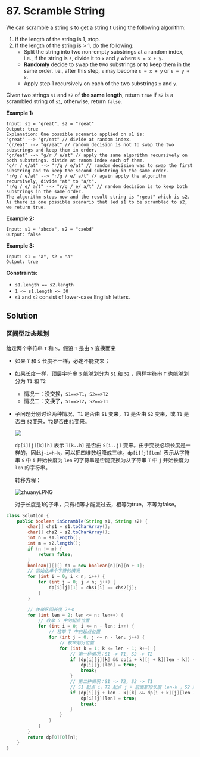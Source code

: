 # 87. Scramble String

We can scramble a string s to get a string t using the following algorithm:

1. If the length of the string is 1, stop.
2. If the length of the string is > 1, do the following:
	* Split the string into two non-empty substrings at a random index, i.e., if the string is `s`, divide it to `x` and `y` where `s = x + y`.
	* **Randomly** decide to swap the two substrings or to keep them in the same order. i.e., after this step, `s` may become `s = x + y` or `s = y + x`.
	* Apply step 1 recursively on each of the two substrings `x` and `y`.

Given two strings `s1` and `s2` of **the same length**, return `true` if `s2` is a scrambled string of `s1`, otherwise, return `false`.


**Example 1:**
```text
Input: s1 = "great", s2 = "rgeat"
Output: true
Explanation: One possible scenario applied on s1 is:
"great" --> "gr/eat" // divide at random index.
"gr/eat" --> "gr/eat" // random decision is not to swap the two substrings and keep them in order.
"gr/eat" --> "g/r / e/at" // apply the same algorithm recursively on both substrings. divide at ranom index each of them.
"g/r / e/at" --> "r/g / e/at" // random decision was to swap the first substring and to keep the second substring in the same order.
"r/g / e/at" --> "r/g / e/ a/t" // again apply the algorithm recursively, divide "at" to "a/t".
"r/g / e/ a/t" --> "r/g / e/ a/t" // random decision is to keep both substrings in the same order.
The algorithm stops now and the result string is "rgeat" which is s2.
As there is one possible scenario that led s1 to be scrambled to s2, we return true.
```
**Example 2:**
```text
Input: s1 = "abcde", s2 = "caebd"
Output: false
```
**Example 3:**
```text
Input: s1 = "a", s2 = "a"
Output: true
```

**Constraints:**

* `s1.length == s2.length`
* `1 <= s1.length <= 30`
* `s1` and `s2` consist of lower-case English letters.

## Solution

### 区间型动态规划

给定两个字符串 `T` 和 `S`，假设 `T` 是由 `S` 变换而来

* 如果 `T` 和 `S` 长度不一样，必定不能变来；

* 如果长度一样，顶层字符串 `S` 能够划分为 `S1` 和 `S2` ，同样字符串 `T` 也能够划分为 `T1` 和 `T2`
	* 情况一：没交换，`S1==>T1`，`S2==>T2`
	* 情况二：交换了，`S1==>T2`，`S2==>T1`
	
* 子问题分别讨论两种情况，`T1` 是否由 `S1` 变来，`T2` 是否由 `S2` 变来，或 `T1` 是否由 `S2`变来，`T2`是否由`S1`变来。

  ![](https://pic.leetcode-cn.com/bc453287ed380cf1d8652fdf184508f2106879d1550b1b65f3b7dcd00c21cb32-image.png)

  `dp[i][j][k][h]` 表示 `T[k..h]` 是否由 `S[i..j]` 变来。由于变换必须长度是一样的，因此`j−i=h−k`，可以把四维数组降成三维。`dp[i][j][len]` 表示从字符串 `S` 中 `i` 开始长度为 `len` 的字符串是否能变换为从字符串 `T` 中 `j` 开始长度为 `len` 的字符串。

  转移方程：

  ![zhuanyi.PNG](https://i.loli.net/2021/04/16/gI2K4feaFMpByN5.png)

  对于长度是1的子串，只有相等才能变过去，相等为true，不等为false。

```java
class Solution {
    public boolean isScramble(String s1, String s2) {
        char[] chs1 = s1.toCharArray();
        char[] chs2 = s2.toCharArray();
        int n = s1.length();
        int m = s2.length();
        if (n != m) {
            return false;
        }
        boolean[][][] dp = new boolean[n][n][n + 1];
        // 初始化单个字符的情况
        for (int i = 0; i < n; i++) {
            for (int j = 0; j < n; j++) {
                dp[i][j][1] = chs1[i] == chs2[j];
            }
        }

        // 枚举区间长度 2～n
        for (int len = 2; len <= n; len++) {
            // 枚举 S 中的起点位置
            for (int i = 0; i <= n - len; i++) {
                // 枚举 T 中的起点位置
                for (int j = 0; j <= n - len; j++) {
                    // 枚举划分位置
                    for (int k = 1; k <= len - 1; k++) {
                        // 第一种情况：S1 -> T1, S2 -> T2
                        if (dp[i][j][k] && dp[i + k][j + k][len - k]) {
                            dp[i][j][len] = true;
                            break;
                        }
                        // 第二种情况：S1 -> T2, S2 -> T1
                        // S1 起点 i，T2 起点 j + 前面那段长度 len-k ，S2 起点 i + 前面长度k
                        if (dp[i][j + len - k][k] && dp[i + k][j][len - k]) {
                            dp[i][j][len] = true;
                            break;
                        }
                    }
                }
            }
        }
        return dp[0][0][n];
    }
}
```

